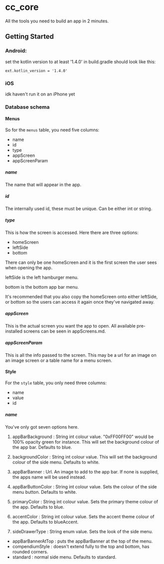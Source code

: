 # cc_core

All the tools you need to build an app in 2 minutes.

## Getting Started

### Android:
  set the kotlin version to at least '1.4.0' in build.gradle
  should look like this:

  `ext.kotlin_version = '1.4.0'`

### iOS
  idk haven't run it on an iPhone yet


### Database schema

  #### Menus
  So for the `menus` table, you need five columns:

  * name 
  * id 
  * type
  * appScreen 
  * appScreenParam
  
  ##### name
  The name that will appear in the app.

  ##### id
  The internally used id, these must be unique. Can be either int or string.

  ##### type
  This is how the screen is accessed.
  Here there are three options:
  * homeScreen
  * leftSide
  * bottom

  There can only be one homeScreen and it is the first screen the user sees when opening the app.

  leftSide is the left hamburger menu.

  bottom is the bottom app bar menu.

  It's recommended that you also copy the homeScreen onto either leftSide, or bottom so the users can access it again once they've navigated away.

  ##### appScreen
  This is the actual screen you want the app to open.
  All available pre-installed screens can be seen in appScreens.md.

  ##### appScreenParam
  This is all the info passed to the screen.
  This may be a url for an image on an image screen or a table name for a menu screen.


  #### Style
  For the `style` table, you only need three columns:
  * name
  * value
  * id

  ##### name
  You've only got seven options here.
  1. appBarBackground : String int colour value. "0xFF00FF00" would be 100% opacity green for instance.
  This will set the background colour of the app bar.
  Defaults to blue.

  2. backgroundColor : String int colour value.
  This will set the background colour of the side menu.
  Defaults to white.

  3. appBarBanner : Url.
  An image to add to the app bar. If none is supplied, the apps name will be used instead.

  4. appBarButtonColor : String int colour value.
  Sets the colour of the side menu button.
  Defaults to white.

  5. primaryColor : String int colour value.
  Sets the primary theme colour of the app.
  Defaults to blue.

  6. accentColor : String int colour value.
  Sets the accent theme colour of the app.
  Defaults to blueAccent.

  7. sideDrawerType : String enum value.
  Sets the look of the side menu.
  * appBarBannerAtTop : puts the appBarBanner at the top of the menu.
  * compendiumStyle : doesn't extend fully to the top and bottom, has rounded corners.
  * standard : normal side menu.
  Defaults to standard.